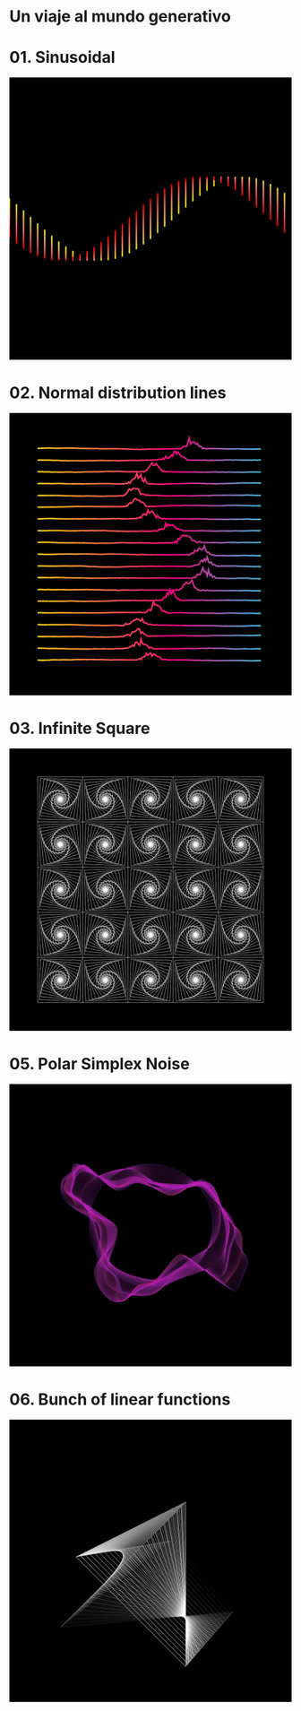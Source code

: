 # Un viaje al mundo generativo

# 01. Sinusoidal
![](https://raw.githubusercontent.com/etra0/generative/master/000_sine/output/2019.12.25-12.46.57.png)

# 02. Normal distribution lines
![](https://raw.githubusercontent.com/etra0/generative/master/001_normal_lines/output/2019.12.27-02.29.57.png)

# 03. Infinite Square
![](https://raw.githubusercontent.com/etra0/generative/master/003_infinite_square/output/2020.01.10-18.18.25.png)

# 05. Polar Simplex Noise
![](https://raw.githubusercontent.com/etra0/generative/master/005_polar_simplex_noise/output/2020.01.10-17.56.17.png)

# 06. Bunch of linear functions
![](https://raw.githubusercontent.com/etra0/generative/master/006_bunch_linear_functions/output/2020.01.10-17.59.52.png)

